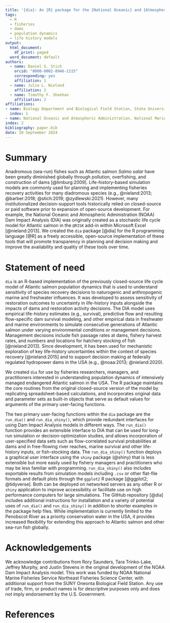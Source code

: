 ```yaml
---
title: '{dia}: An {R} package for the {National Oceanic} and {Atmospheric Administration} dam impact analysis'
tags:
  - R
  - fisheries
  - dams
  - population dynamics
  - life history models
output:
  html_document:
    df_print: paged
  word_document: default
authors:
  - name: Daniel S. Stich
    orcid: "0000-0002-8946-1115"
    corresponding: yes
    affiliation: 1
  - name: Julie L. Nieland
    affiliation: 2
  - name: Timothy F. Sheehan
    affiliation: 2
affiliations:
- name: Biology Department and Biological Field Station, State University of New York at Oneonta, NY 13280 USA
  index: 1
- name: National Oceanic and Atmospheric Administration, National Marine Fisheries Service, Northeast Fisheries Science Center, Woods Hole, MA 02543 USA
index: 2
bibliography: paper.bib
date: 10 September 2024
---
```


# Summary

Anadromous (sea-run) fishes such as Atlantic salmon *Salmo salar* have been greatly diminished globally through pollution, overfishing, and construction of dams [@limburg:2009]. Life-history-based simulation models are commonly used for planning and implementing fisheries recovery activities for many diadromous species (e.g., @nieland:2013; @barber:2018; @stich:2019; @zydlewski:2021). However, many institutionalized decision-support tools historically relied on closed-source or paid software prior to expansion of open-source development. For example, the National Oceanic and Atmospheric Administration (NOAA) Dam Impact Analysis (DIA) was originally created as a stochastic life cycle model for Atlantic salmon in the `@RISK` add-in within Microsoft Excel [@nieland:2013]. We created the `dia` package [@dia] for the R programming language [@R] as a freely accessible, open-source implementation of these tools that will promote transparency in planning and decision making and improve the availability and quality of these tools over time.

# Statement of need

`dia` is an R-based implementation of the previously closed-source life cycle model of Atlantic salmon population dynamics that is used to understand sensitivity of species recovery decisions to naturogenic and  anthropogenic  marine and freshwater influences. It was developed to assess sensitivity of restoration outcomes to uncertainty in life-history inputs alongside the impacts of dams and restoration activity decisions. The DIA model uses empirical life-history estimates (e.g., survival), predictive flow and resulting flow-specific dam survival modeling, and other empirical data in freshwater and marine environments to simulate consecutive generations of Atlantic salmon under varying environmental conditions or management decisions. Management decisions include fish passage rates at dams, fishery harvest rates, and numbers and locations for hatchery stocking of fish [@nieland:2013]. Since development, it has been used for mechanistic exploration of key life-history uncertainties within the context of species recovery [@nieland:2015] and to support decision making at federally regulated hydropower dams in the USA (e.g., @noaa:2013; @nieland:2020).

We created `dia` for use by fisheries researchers, managers, and practitioners interested in understanding population dynamics of intensively managed endangered Atlantic salmon in the USA. The R package maintains the core routines from the original closed-source version of the model by replicating spreadsheet-based calculations, and incorporates original data and parameter sets as built-in objects that serve as default values for arguments of the primary user-facing functions. 

The two primary user-facing functions within the `dia` package are the `run_dia()` and `run_dia_shiny()`, which provide redundant interfaces for using Dam Impact Analysis models in different ways. The `run_dia()` function provides an extensible interface to DIA that can be used for long-run simulation or decision-optimization studies, and allows incorporation of user-specified data sets such as flow-correlated survival probabilities at dams and in free-flowing river reaches, marine survival and other life-history inputs, or fish-stocking data. The `run_dia_shiny()` function deploys a graphical user interface using the `shiny` package (@shiny) that is less extensible but more easily used by fishery managers and practitioners who may be less familiar with programming. `run_dia_shiny()` also includes exportable results from simulation models including `.csv` or other flat-file formats and default plots through the `ggplot2` R package [@ggplot2; @tidyverse]. Both can be deployed on networked servers as any other R or `shiny` application to improve accessibility or facilitate use on high performance computers for large simulations. The GitHub repository [@dia] includes additional instructions for installation and a variety of potential uses of `run_dia()` and `run_dia_shiny()` in addition to shorter examples in the package help files. While implementation is currently limited to the Penobscot River as a priority conservation water in the USA, it provides increased flexibility for extending this approach to Atlantic salmon and other sea-run fish globally. 

# Acknowledgements
We acknowledge contributions from Rory Saunders, Tara Trinko-Lake, Jeffrey Murphy, and Justin Stevens in the original development of the NOAA Dam Impact Analysis model. This work was funded by NOAA National Marine Fisheries Service Northeast Fisheries Science Center, with additional support from the SUNY Oneonta Biological Field Station. Any use of trade, firm, or product names is for descriptive purposes only and does not imply endorsement by the U.S. Government.

# References
